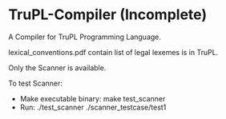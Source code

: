 # TruPL-Compiler (Incomplete)

A Compiler for TruPL Programming Language. 

lexical_conventions.pdf contain list of legal lexemes is in TruPL.

Only the Scanner is available.

To test Scanner:
  * Make executable binary: make test_scanner
  * Run: ./test_scanner ./scanner_testcase/test1
